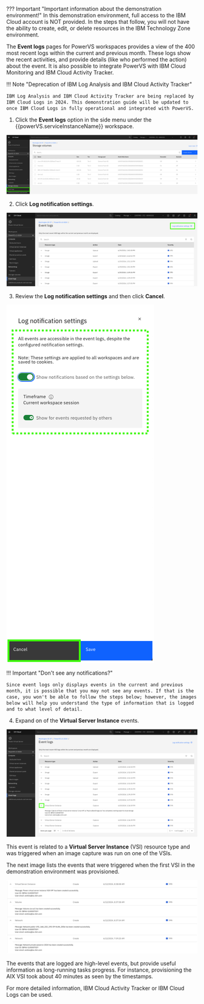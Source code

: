 ??? Important "Important information about the demonstration environment!"
    In this demonstration environment, full access to the IBM Cloud account is NOT provided. In the steps that follow, you will not have the ability to create, edit, or delete resources in the IBM Technology Zone environment.
    
The **Event logs** pages for PowerVS workspaces provides a view of the 400 most recent logs within the current and previous month. These logs show the recent activities, and provide details (like who performed the action) about the event. It is also possible to integrate PowerVS with IBM Cloud Monitoring and IBM Cloud Activity Tracker.

!!! Note "Deprecation of IBM Log Analysis and IBM Cloud Activity Tracker"

    IBM Log Analysis and IBM Cloud Activity Tracker are being replaced by IBM Cloud Logs in 2024. This demonstration guide will be updated to once IBM Cloud Logs in fully operational and integrated with PowerVS.


1. Click the **Event logs** option in the side menu under the {{powerVS.serviceInstanceName}} workspace.

![](_attachments/EventLogsMenu.png)

2. Click **Log notification settings**.

![](_attachments/EventLogsMain.png)

3. Review the **Log notification settings** and then click **Cancel**.

![](_attachments/EventLogsSettings.png)

!!! Important "Don't see any notifications?"

    Since event logs only displays events in the current and previous month, it is possible that you may not see any events. If that is the case, you won't be able to follow the steps below; however, the images below will help you understand the type of information that is logged and to what level of detail.

4. Expand on of the **Virtual Server Instance** events.

![](_attachments/EventLogsEventDetail.png)

This event is related to a **Virtual Server Instance** (VSI) resource type and was triggered when an image capture was run on one of the VSIs.

The next image lists the events that were triggered when the first VSI in the demonstration environment was provisioned.

![](_attachments/EventLogs-AIXVSI.png)

The events that are logged are high-level events, but provide useful information as long-running tasks progress. For instance, provisioning the AIX VSI took about 40 minutes as seen by the timestamps.

For more detailed information, IBM Cloud Activity Tracker or IBM Cloud Logs can be used.
